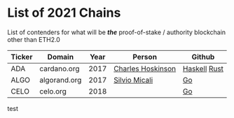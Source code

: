 # List of 2021 Chains

List of contenders for what will be _**the**_ proof-of-stake / authority
blockchain other than ETH2.0

| Ticker | Domain | Year | Person | Github | 
| --- | --- | --- | --- | --- | 
| ADA | cardano.org | 2017 | [Charles Hoskinson](https://en.wikipedia.org/wiki/Charles_Hoskinson) | [Haskell](https://github.com/input-output-hk/cardano-node) [Rust](https://github.com/input-output-hk/jormungandr) |
| ALGO | algorand.org | 2017 |  [Silvio Micali](https://en.wikipedia.org/wiki/Silvio_Micali) | [Go](https://github.com/algorand/go-algorand) | 
| CELO | celo.org | 2018 |   | [Go](https://github.com/celo-org/celo-blockchain) | 

test
